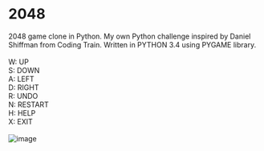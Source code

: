 # 2048
2048 game clone in Python. My own Python challenge inspired by Daniel Shiffman from Coding Train. Written in PYTHON 3.4 using PYGAME library.
<br/><br/>
W:  UP<br/>
S:  DOWN<br/>
A:  LEFT<br/>
D:  RIGHT<br/>
R:  UNDO<br/>
N:  RESTART<br/>
H:  HELP<br/>
X:  EXIT<br/>
<br/>
![image](https://user-images.githubusercontent.com/29359337/158018235-7f7c79ff-de2b-4d85-86f1-f34c7a921a1e.png)
